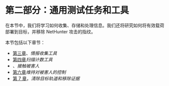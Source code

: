 # 第二部分：通用测试任务和工具

在本节中，我们将学习如何收集、存储和处理信息。我们还将研究如何将有效载荷部署到目标，并移除 NetHunter 攻击的指纹。

本节包括以下章节：

*   [第三章](03.html)、*情报收集工具*
*   [第四章](04.html)*扫描计数工具*
*   、*接触被害人*
*   [第六章](05.html)*维持对被害人的控制*
*   [第 7 章](06.html)，*清除目标轨道和移除证据*